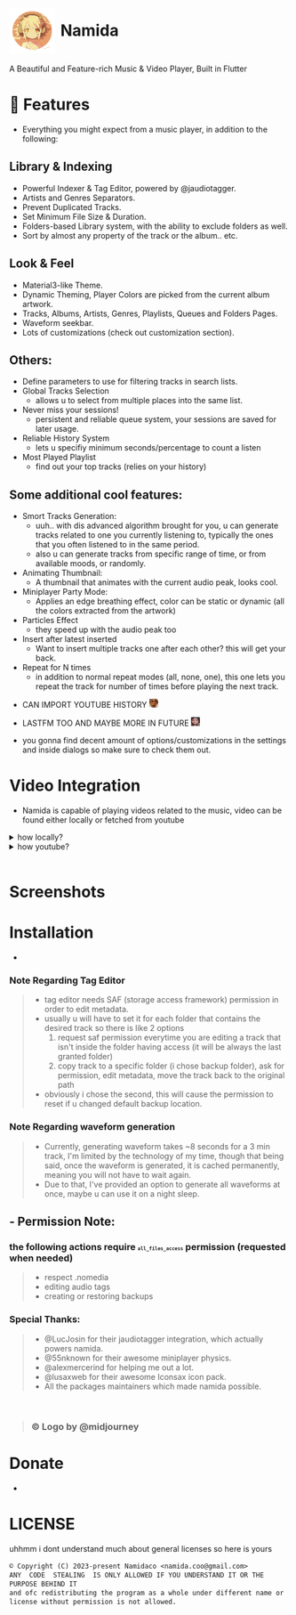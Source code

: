 # <div style="display: flex; align-items: center;"><img src="some stuff/namida.png" width="82" style="margin-right: 10px;">Namida</div>


A Beautiful and Feature-rich Music & Video Player, Built in Flutter

# 🎉 Features
- Everything you might expect from a music player, in addition to the following:
## Library & Indexing
- Powerful Indexer & Tag Editor, powered by @jaudiotagger.
- Artists and Genres Separators.
- Prevent Duplicated Tracks.
- Set Minimum File Size & Duration.
- Folders-based Library system, with the ability to exclude folders as well.
- Sort by almost any property of the track or the album.. etc.
## Look & Feel
- Material3-like Theme.
- Dynamic Theming, Player Colors are picked from the current album artwork.
- Tracks, Albums, Artists, Genres, Playlists, Queues and Folders Pages.
- Waveform seekbar.
- Lots of customizations (check out customization section).

## Others:
- Define parameters to use for filtering tracks in search lists.
- Global Tracks Selection
   - allows u to select from multiple places into the same list.
- Never miss your sessions!
   - persistent and reliable queue system, your sessions are saved for later usage.
- Reliable History System
   - lets u specifiy minimum seconds/percentage to count a listen
- Most Played Playlist
   - find out your top tracks (relies on your history)

## Some additional cool features:
- Smort Tracks Generation:
    - uuh.. with dis advanced algorithm brought for you, u can generate tracks related to one you currently listening to, typically the ones that you often listened to in the same period.
    - also u can generate tracks from specific range of time, or from available moods, or randomly.
- Animating Thumbnail:
   - A thumbnail that animates with the current audio peak, looks cool.
- Miniplayer Party Mode:
   - Applies an edge breathing effect, color can be static or dynamic (all the colors extracted from the artwork)
- Particles Effect
   - they speed up with the audio peak too
- Insert after latest inserted
   - Want to insert multiple tracks one after each other? this will get your back.
- Repeat for N times
   - in addition to normal repeat modes (all, none, one), this one lets you repeat the track for number of times before playing the next track.
- <p>CAN IMPORT YOUTUBE HISTORY <img src="some stuff/ong.png" width=16 height=16/></p>
- <p>LASTFM TOO AND MAYBE MORE IN FUTURE <img src="some stuff/yoowhat.gif" width=16 height=16/></p>
- you gonna find decent amount of options/customizations in the settings and inside dialogs so make sure to check them out.

# Video Integration
- Namida is capable of playing videos related to the music, video can be found either locally or fetched from youtube
<details>
<summary>how locally?</summary>
typically looks (inside the folders you specificed) for any matching title, matching goes as following:
<br>
-- Alan walker - Faded.m4a
<br>
-- video alAn WaLkER - faDed (480p).mp4
<br>
the video filename should contain at least one of the following:
 <br>
   1. the music filename as shown above.
 <br>
   2. title & first artist of the track.
<br>
note: some cleanup is made to improve the matching, all symbols & whitespaces are ignored.
</details>

<details>
<summary>how youtube?</summary>
 • looks up in the track comment tag (as they are mostly done by @yt-dlp) or filename for any matching youtube link, if found then it starts downloading (and caches permanently) and plays once it's ready, streaming here isn't a good idea as the priority goes for the music file itself.
</details>
<br>


# Screenshots
# Installation
-

### Note Regarding Tag Editor
>- tag editor needs SAF (storage access framework) permission in order to edit metadata.
>- usually u will have to set it for each folder that contains the desired track so there is like 2 options
>    1. request saf permission everytime you are editing a track that isn't inside the folder having access (it will be always the last granted folder) 
>    2. copy track to a specific folder (i chose backup folder), ask for permission, edit metadata, move the track back to the original path
>- obviously i chose the second, this will cause the permission to reset if u changed default backup location. 

### Note Regarding waveform generation
>- Currently, generating waveform takes ~8 seconds for a 3 min track, I'm limited by the technology of my time, though that being said, once the waveform is generated, it is cached permanently, meaning you will not have to wait again.
>- Due to that, I've provided an option to generate all waveforms at once, maybe u can use it on a night sleep.

## - Permission Note:
### the following actions require <font size="1">`all_files_access`</font> permission (requested when needed)
>- respect .nomedia
>- editing audio tags
>- creating or restoring backups

### Special Thanks:
 >- @LucJosin for their jaudiotagger integration, which actually powers namida.
 >- @55nknown for their awesome miniplayer physics.
 >- @alexmercerind for helping me out a lot.
 >- @lusaxweb for their awesome Iconsax icon pack.
 >- All the packages maintainers which made namida possible.
 <br>
 
> ### © Logo by @midjourney
# Donate
- 

# LICENSE
uhhmm i dont understand much about general licenses so here is yours

```
© Copyright (C) 2023-present Namidaco <namida.coo@gmail.com>
ANY  CODE  STEALING  IS ONLY ALLOWED IF YOU UNDERSTAND IT OR THE PURPOSE BEHIND IT
and ofc redistributing the program as a whole under different name or license without permission is not allowed.
```
